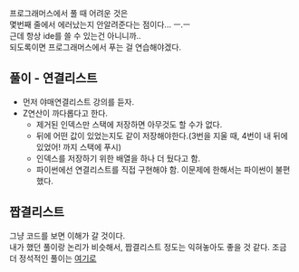 프로그래머스에서 풀 때 어려운 것은  
몇번째 줄에서 에러났는지 안알려준다는 점이다... ㅡ.ㅡ  
근데 항상 ide를 쓸 수 있는건 아니니까..  
되도록이면 프로그래머스에서 푸는 걸 연습해야겠다. 

## 풀이 - 연결리스트
- 먼저 야매연결리스트 강의를 듣자.
- Z연산이 까다롭다고 한다.
  - 제거된 인덱스만 스택에 저장하면 아무것도 할 수가 없다.
  - 뒤에 어떤 값이 있었는지도 같이 저장해야한다.(3번을 지울 때, 4번이 내 뒤에 있었어! 까지 스택에 푸시)
  - 인덱스를 저장하기 위한 배열을 하나 더 뒀다고 함.
  - 파이썬에선 연결리스트를 직접 구현해야 함. 이문제에 한해서는 파이썬이 불편했다.

## 짭결리스트
그냥 코드를 보면 이해가 갈 것이다.  
내가 했던 풀이랑 논리가 비슷해서, 짭결리스트 정도는 익혀놓아도 좋을 것 같다.
조금 더 정석적인 풀이는 [여기로](https://github.com/encrypted-def/kakao-blind-recruitment/blob/master/2021-internship/Q3_1.py)